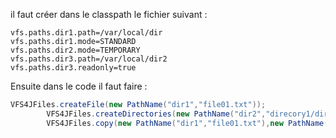 il faut créer dans le classpath le fichier suivant :

```code
vfs.paths.dir1.path=/var/local/dir
vfs.paths.dir1.mode=STANDARD
vfs.paths.dir2.mode=TEMPORARY
vfs.paths.dir3.path=/var/local/dir2
vfs.paths.dir3.readonly=true
```

Ensuite dans le code il faut faire :

```java
VFS4JFiles.createFile(new PathName("dir1","file01.txt"));
        VFS4JFiles.createDirectories(new PathName("dir2","direcory1/dir2/dir3"));
        VFS4JFiles.copy(new PathName("dir1","file01.txt"),new PathName("dir2","file01.txt"));
```
